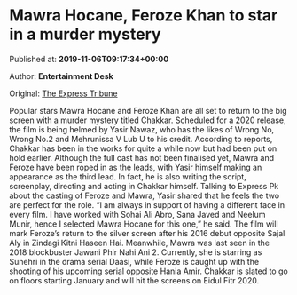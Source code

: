 
# Mawra Hocane, Feroze Khan to star in a murder mystery

Published at: **2019-11-06T09:17:34+00:00**

Author: **Entertainment Desk**

Original: [The Express Tribune](https://tribune.com.pk/story/2094642/4-mawra-hocane-feroze-khan-star-murder-mystery/)

Popular stars Mawra Hocane and Feroze Khan are all set to return to the big screen with a murder mystery titled Chakkar.
Scheduled for a 2020 release, the film is being helmed by Yasir Nawaz, who has the likes of Wrong No, Wrong No.2 and Mehrunissa V Lub U to his credit. According to reports, Chakkar has been in the works for quite a while now but had been put on hold earlier.
Although the full cast has not been finalised yet, Mawra and Feroze have been roped in as the leads, with Yasir himself making an appearance as the third lead. In fact, he is also writing the script, screenplay, directing and acting in Chakkar himself.
Talking to Express Pk about the casting of Feroze and Mawra, Yasir shared that he feels the two are perfect for the role. “I am always in support of having a different face in every film. I have worked with Sohai Ali Abro, Sana Javed and Neelum Munir, hence I selected Mawra Hocane for this one,” he said.
The film will mark Feroze’s return to the silver screen after his 2016 debut opposite Sajal Aly in Zindagi Kitni Haseen Hai. Meanwhile, Mawra was last seen in the 2018 blockbuster Jawani Phir Nahi Ani 2. Currently, she is starring as Sunehri in the drama serial Daasi, while Feroze is caught up with the shooting of his upcoming serial opposite Hania Amir.
Chakkar is slated to go on floors starting January and will hit the screens on Eidul Fitr 2020.
 

